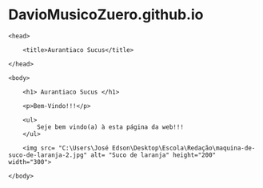 # DavioMusicoZuero.github.io
<!DOCTYPE html>
<html>

    <head>

        <title>Aurantiaco Sucus</title>

    </head>

    <body>
        
        <h1> Aurantiaco Sucus </h1>

        <p>Bem-Vindo!!!</p>

        <ul>
            Seje bem vindo(a) à esta página da web!!!
        </ul>

        <img src= "C:\Users\José Edson\Desktop\Escola\Redação\maquina-de-suco-de-laranja-2.jpg" alt= "Suco de laranja" height="200" width="300">

    </body>

</html>
